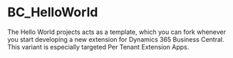 # BC_HelloWorld

The Hello World projects acts as a template, which you can fork whenever you start developing a new extension for Dynamics 365 Business Central.
This variant is especially targeted Per Tenant Extension Apps.
